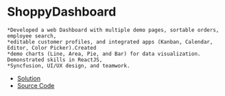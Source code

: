 # ShoppyDashboard
    *Developed a web Dashboard with multiple demo pages, sortable orders, employee search,
    *editable customer profiles, and integrated apps (Kanban, Calendar, Editor, Color Picker).Created
    *demo charts (Line, Area, Pie, and Bar) for data visualization. Demonstrated skills in ReactJS,
    *Syncfusion, UI/UX design, and teamwork.
   - [Solution](https://shoppy-dashboard-sync-fusion.netlify.app/)
   - [Source Code](https://github.com/Faizy-khan/ShoppyDashboard)
